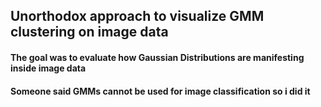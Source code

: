 ## Unorthodox approach to visualize GMM clustering on image data ##
#### The goal was to evaluate how Gaussian Distributions are manifesting inside image data ####
#### Someone said GMMs cannot be used for image classification so i did it ####
